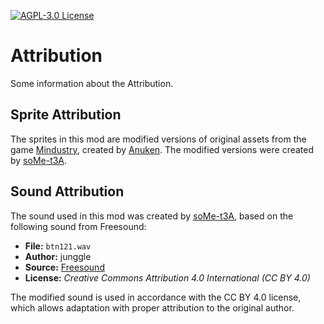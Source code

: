 [![AGPL-3.0 License][license-shield]][license-url]


# Attribution

Some information about the Attribution.


## Sprite Attribution

The sprites in this mod are modified versions of original assets from the game [Mindustry](https://github.com/Anuken/Mindustry), created by [Anuken](https://github.com/Anuken). The modified versions were created by [soMe-t3A](https://github.com/soMe-t3A).


## Sound Attribution

The sound used in this mod was created by [soMe-t3A](https://github.com/soMe-t3A), based on the following sound from Freesound:

- **File:** `btn121.wav`
- **Author:** junggle
- **Source:** [Freesound](https://freesound.org/s/29301/)
- **License:** *Creative Commons Attribution 4.0 International (CC BY 4.0)*

The modified sound is used in accordance with the CC BY 4.0 license, which allows adaptation with proper attribution to the original author.


[license-url]:
https://choosealicense.com/licenses/agpl-3.0/
<!-- https://github.com/soMe-t3A/door-logic/blob/master/LICENSE -->
[license-shield]:
https://img.shields.io/github/license/soMe-t3A/door-logic.svg?style=for-the-badge
